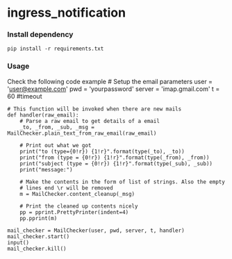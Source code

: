 # ingress_notification

### Install dependency

```
pip install -r requirements.txt
```

### Usage
Check the following code example
    # Setup the email parameters
    user = 'user@example.com'
    pwd = 'yourpassword'
    server = 'imap.gmail.com'
    t = 60 #timeout

    # This function will be invoked when there are new mails
    def handler(raw_email):
        # Parse a raw email to get details of a email
        _to, _from, _sub, _msg = MailChecker.plain_text_from_raw_email(raw_email)

        # Print out what we got
        print("to (type={0!r}) {1!r}".format(type(_to), _to))
        print("from (type = {0!r}) {1!r}".format(type(_from), _from))
        print("subject (type = {0!r}) {1!r}".format(type(_sub), _sub))
        print("message:")

        # Make the contents in the form of list of strings. Also the empty
        # lines end \r will be removed
        m = MailChecker.content_cleanup(_msg)

        # Print the cleaned up contents nicely
        pp = pprint.PrettyPrinter(indent=4)
        pp.pprint(m)

    mail_checker = MailChecker(user, pwd, server, t, handler)
    mail_checker.start()
    input()
    mail_checker.kill()
